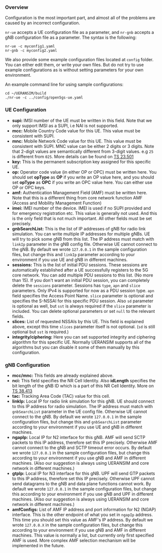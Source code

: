 ### Overview

Configuration is the most important part, and almost all of the problems are caused by an incorrect configuration.

`nr-ue` accepts a UE configuration file as a parameter, and `nr-gnb` accepts a gNB configuration file as a parameter. The syntax is the following:

```
nr-ue -c myconfig1.yaml
nr-gnb -c myconfig2.yaml
```

We also provide some example configuration files located at `config` folder. You can either edit them, or write your own files. But do not try to use example configurations as is without setting parameters for your own environment.

An example command line for using sample configurations:

```
cd ~/UERANSIM/build
./nr-ue -c ../config/open5gs-ue.yaml
```

### UE Configuration

- **supi:** IMSI number of the UE must be written in this field. Note that we only support IMSI as a SUPI, i.e NAI is not supported.
- **mcc:** Mobile Country Code value for this UE. This value must be consistent with SUPI.
- **mnc:** Mobile Network Code value for this UE. This value must be consistent with SUPI. MNC value can be either 2 digits or 3 digits. Note that 2-digit values are semantically different from 3-digit values. e.g `25` is different from `025`. More details can be found on [TS 23.501](https://www.etsi.org/deliver/etsi_ts/123500_123599/123501/16.07.00_60/ts_123501v160700p.pdf)
- **key:** This is the permanent subscription key assigned for this specific UE.
- **op:** Operator code value (in either OP or OPC) must be written here. You should set **opType** as **OP** if you write an OP value here, and you should set **opType** as **OPC** if you write an OPC value here. You can either use OP or OPC keys.
- **amf:** Authentication Management Field (AMF) must be written here. Note that this is a different thing from core network function AMF (Access and Mobility Management Function)
- **imei:** IMEI number of the device. IMEI is used if no SUPI provided and for emergency registration etc. This value is generally not used. And this is the only field that is not much important. All other fields must be set precisely.
- **gnbSearchList:** This is the list of IP addresses of gNB for radio link simulation. You can write multiple IP addresses for multiple gNBs. UE will try to pick some gNB from this list. The IP address must match with `linkIp` parameter in the gNB config file. Otherwise UE cannot connect to the gNB. By default we wrote `127.0.0.1` in the sample configuration files, but change this and `linkIp` parameter according to your environment if you use UE and gNB in different machines.
- **sessions:** This is the list of initial PDU sessions. These sessions are automatically established after a UE successfully registers to the 5G core network. You can add multiple PDU sessions to this list. (No more than 15). If you don't want an initial PDU session, you can completely delete the `sessions` parameter. Sessions has `type`, `apn` and `slice` parameters. Only IPv4 is supported for now as a PDU session type. `apn` field specifies the Access Point Name. `slice` parameter is optional and specifies the S-NSSAI for this specific PDU session. Also `sd` parameter is optional as well, but `sst` is always required if the `slice` parameter is included. You can delete optional parameters or set `null` to the relevant fields.
- **slices:** List of requested NSSAIs by this UE. This field is explained above, except this time `slices` parameter itself is not optional. (`sd` is still optional but `sst` is required.)
- **integrity/ciphering:** Here you can set supported integrity and ciphering algorithm for this specific UE. Normally UERANSIM supports all of the algorithms but you can disable it some of them manually by this configuration.

### gNB Configuration

- **mcc/mnc:** This fields are already explained above.
- **nci:** This field specifies the NR Cell Identity. Also **idLength** specifies the bit length of the gNB ID which is a part of this NR Cell Identity. More on [TS 38.413](https://www.etsi.org/deliver/etsi_ts/138400_138499/138413/16.04.00_60/ts_138413v160400p.pdf)
- **tac:** Tracking Area Code (TAC) value for this cell.
- **linkIp:** Local IP for radio link simulation for this gNB. UE should connect to this IP address for radio simulation. The IP address must match with `gnbSearchList` parameter in the UE config file. Otherwise UE cannot connect to the gNB. By default we wrote `127.0.0.1` in the sample configuration files, but change this and `gnbSearchList` parameter according to your environment if you use UE and gNB in different machines.
- **ngapIp:** Local IP for N2 interface for this gNB. AMF will send SCTP packets to this IP address, therefore set this IP precisely. Otherwise AMF cannot connect to the gNB and SCTP timeout error occurs. By default we wrote `127.0.0.1` in the sample configuration files, but change this according to your environment if you use gNB and AMF in different machines. (Also our suggestion is always using UERANSIM and core network in different machines.)
- **gtpIp:** Local IP for N3 interface for this gNB. UPF will send GTP packets to this IP address, therefore set this IP precisely. Otherwise UPF cannot send datagrams to the gNB and data plane functions cannot work. By default we wrote `127.0.0.1` in the sample configuration files, but change this according to your environment if you use gNB and UPF in different machines. (Also our suggestion is always using UERANSIM and core network in different machines.)
- **amfConfigs:** List of AMF IP address and port information for N2 (NGAP) interface. This is the other endpoint of what you set in `ngapIp` address. This time you should set this value as AMF's IP address. By default we wrote `127.0.0.X` in the sample configuration files, but change this according to your environment if you use gNB and AMF in different machines. This value is normally a list, but currently only first specified AMF is used. More complex AMF selection mechanism will be implemented in the future.